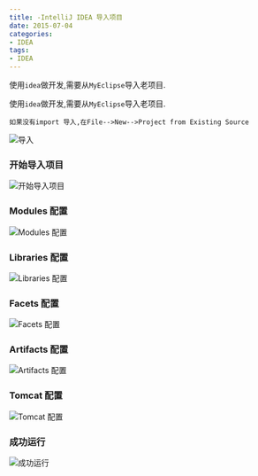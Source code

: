 ```yaml
---
title: -IntelliJ IDEA 导入项目
date: 2015-07-04
categories: 
- IDEA
tags:
- IDEA
---
```

使用`idea`做开发,需要从`MyEclipse`导入老项目.

使用`idea`做开发,需要从`MyEclipse`导入老项目.

<!-- more -->

```
如果没有import 导入,在File-->New-->Project from Existing Source
```

![导入](/img/java/ide_eclipse_1.png "导入")

### 开始导入项目

![开始导入项目](/img/java/IDEA_MyEclipse_01.gif "开始导入项目")

### Modules 配置

![Modules 配置](/img/java/IDEA_MyEclipse_02.gif "Modules 配置")

### Libraries 配置

![Libraries 配置](/img/java/IDEA_MyEclipse_03.gif "Libraries 配置")

### Facets 配置

![Facets  配置](/img/java/IDEA_MyEclipse_04.gif "Facets  配置")

### Artifacts 配置

![Artifacts 配置](/img/java/IDEA_MyEclipse_05.gif "Artifacts 配置")

### Tomcat 配置

![Tomcat 配置](/img/java/IDEA_MyEclipse_06.gif "Tomcat 配置")

### 成功运行

![成功运行](/img/java/IDEA_MyEclipse_07.png "成功运行")



















